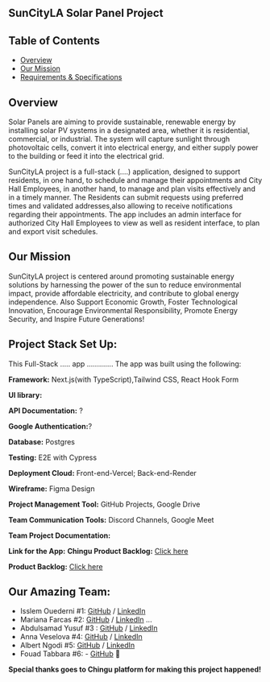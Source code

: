 ## SunCityLA Solar Panel Project
## Table of Contents

* [Overview](#overview)
* [Our Mission](#Our-Mission)
* [Requirements & Specifications](#requirements-specifications)

## Overview
Solar Panels are aiming to provide sustainable, renewable energy by installing solar PV systems in a designated area, whether it is residential, commercial, or industrial. The system will capture sunlight through photovoltaic cells, convert it into electrical energy, and either supply power to the building or feed it into the electrical grid.

SunCityLA project is a full-stack (....) application, designed to support residents, in one hand, to schedule and manage their appointments and City Hall Employees, in another hand, to manage and plan visits effectively and in a timely manner. The  Residents can submit requests using preferred times and validated addresses,also allowing to receive notifications regarding their appointments. 
The app includes an admin interface for authorized City Hall Employees to view as well as resident interface, to plan and export visit schedules.

## Our Mission 
SunCityLA project is centered around promoting sustainable energy solutions by harnessing the power of the sun to reduce environmental impact, provide affordable electricity, and contribute to global energy independence. Also Support Economic Growth, Foster Technological Innovation, Encourage Environmental Responsibility, Promote Energy Security, and Inspire Future Generations! 

## Project Stack Set Up:
This Full-Stack ..... app .............
The app was built using the following:

**Framework:** Next.js(with TypeScript),Tailwind CSS, React Hook Form

**UI library:**

**API Documentation:** ?

**Google Authentication:**?

**Database:** Postgres

**Testing:** E2E with Cypress
 
**Deployment Cloud:** Front-end-Vercel; Back-end-Render

**Wireframe:** Figma Design

**Project Management Tool:** GitHub Projects, Google Drive

**Team Communication Tools:** Discord Channels, Google Meet


**Team Project Documentation:**

**Link for the App:**
**Chingu Product Backlog:** [Click here](https://github.com/orgs/chingu-voyages/projects/277/views/1)

**Product Backlog:** [Click here](https://docs.google.com/document/d/1KYfGvCHYQ9AB2acP4Q80EEOivD5hVsxkwRixL91ZFto/edit?tab=t.0)
           

## Our Amazing Team:

- Isslem Ouederni #1: [GitHub](https://github.com/EslemOuederni) / [LinkedIn](https://www.linkedin.com/in/isslem-ouederni-858a13182/)
- Mariana Farcas #2: [GitHub](https://github.com/MarianaFarcas) / [LinkedIn](https://linkedin.com/in/mariana-f-6592661b5) ...
- Abdulsamad Yusuf #3 : [GitHub](https://github.com/samad13) / [LinkedIn](www.linkedin.com/in/abdulsamad-yusuf-ba0064178)
- Anna Veselova #4: [GitHub](https://github.com/AnyaVeselova) / [LinkedIn](https://www.linkedin.com/in/anna-veselova-3640752a0/)
- Albert Ngodi #5: [GitHub](https://github.com/ngodi) / [LinkedIn](https://linkedin.com/in/albertngodi)
- Fouad Tabbara #6: - [GitHub](https://github.com/fmtabbara) 🥷

**Special thanks goes to Chingu platform for making this project happened!**
